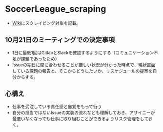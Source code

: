 # SoccerLeague_scraping

* [Wiki](https://gitlab.com/techpreneur/dojo-summer-2019/seminar/soccerleague_scraping/wikis/home)にスクレイピング対象を記載。


## 10月21日のミーティングでの決定事項
* 1日に最低1回はGitlabとSlackを確認するようにする（コミュニケーション不足が課題であったため）
* Issueの期日に間に合わせることが厳しい状況が分かった時点で、現状直面している課題の報告と、そこからどうしたいか、リスケジュールの提案を自分からする。


## 心構え
* 仕事を受注している責任感と自覚をもって行う
* 自分の担当ではないIssueの実装の流れなども理解しておき、アサイニーが最悪いなくなっても仕事に取り組むことができるようリスク管理をしておく。
